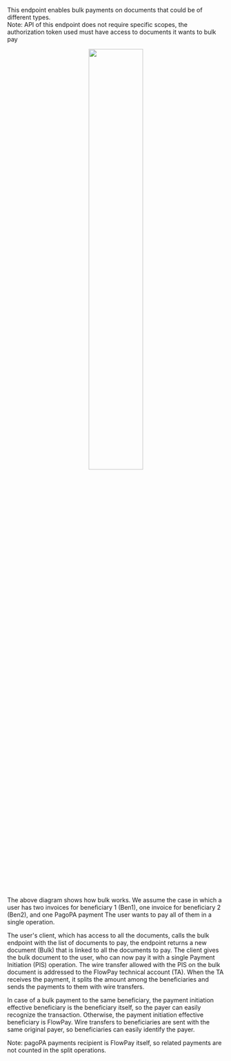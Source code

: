 This endpoint enables bulk payments on documents that could be of different types. <br> Note: API of this endpoint does not require specific scopes, the authorization token used must have access to documents it wants to bulk pay

<p align="center">
<img src="https://mermaid.ink/svg/pako:eNqFkl9rwjAUxb9KyB58qWCryOjDwO4PCGOIle2lL7fNrQs2iUtT0YnffYmtGjdhebo553dPEm72tFAMaUxrAwafOCw1iEwSuxjXWBiuJHmdt8pUbhQvMExQhv3-A0maanXlRM4hNy3XFP2yZrBUs4kTL5qrjthsmnbUND0Ki0m7Xxw7yIe9njvulhjRgArUAjizT9s7JKPmEwVmNLZlDrWtAk9_B80hr7B2wL7NzGippHkBwatd29ebq1wZ1QvIBjUDCQFxfVWXdWpJ-Xd3UDhebz1zrbkAvXtUldItcMcYDsviL5MozVD75Gg8LMrSI8FOZwNuQslq6ZNlVN5fZXrk_7HdBRa4NT4XDoaDEXpcjV8NygLfGpFfR57e5MhDJg92GtAYle5kQWOjGwxos2aX_0bjEqr6rD4zbpTuxMMPPNfQrg" width="50%">
</p>

The above diagram shows how bulk works.
We assume the case in which a user has two invoices for beneficiary 1 (Ben1), one invoice for beneficiary 2 (Ben2), and one PagoPA payment
The user wants to pay all of them in a single operation.

The user's client, which has access to all the documents, calls the bulk endpoint with the list of documents to pay, the endpoint returns a new document (Bulk) that is linked to all the documents to pay.
The client gives the bulk document to the user, who can now pay it with a single Payment Initiation (PIS) operation. The wire transfer allowed with the PIS on the bulk document is addressed to the FlowPay technical account (TA).
When the TA receives the payment, it splits the amount among the beneficiaries and sends the payments to them with wire transfers.

In case of a bulk payment to the same beneficiary, the payment initiation effective beneficiary is the beneficiary itself, so the payer can easily recognize the transaction. Otherwise, the payment initiation effective beneficiary is FlowPay.
Wire transfers to beneficiaries are sent with the same original payer, so beneficiaries can easily identify the payer.

Note: pagoPA payments recipient is FlowPay itself, so related payments are not counted in the split operations.
